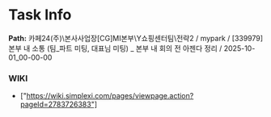 # Task Info

**Path:** 카페24(주)\본사사업장\[CG]MI본부\Y쇼핑센터팀\전략2 / mypark / [339979] 본부 내 소통 (팀_파트 미팅, 대표님 미팅) _ 본부 내 회의 전 아젠다 정리 / 2025-10-01_00-00-00

### WIKI
- ["https://wiki.simplexi.com/pages/viewpage.action?pageId=2783726383"]


